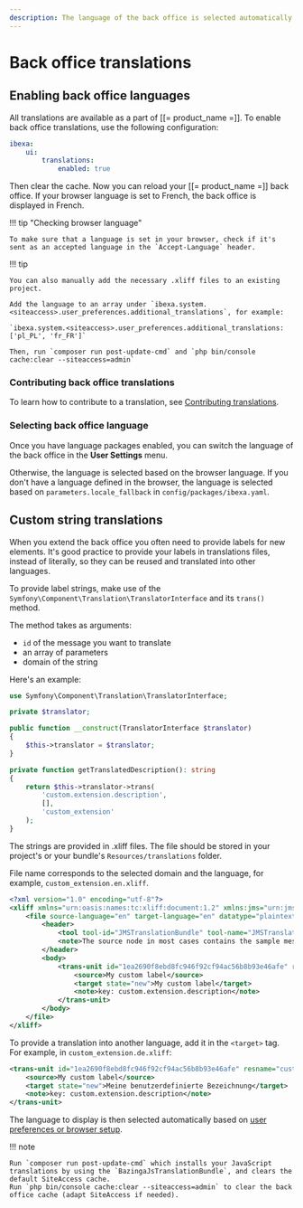 ```yaml
---
description: The language of the back office is selected automatically based on browser language, or you can choose it manually in user settings.
---
```


# Back office translations

## Enabling back office languages

All translations are available as a part of [[= product_name =]].
To enable back office translations, use the following configuration:

``` yaml
ibexa:
    ui:
        translations:
            enabled: true
```

Then clear the cache. Now you can reload your [[= product_name =]] back office.
If your browser language is set to French, the back office is displayed in French.

!!! tip "Checking browser language"

    To make sure that a language is set in your browser, check if it's sent as an accepted language in the `Accept-Language` header.

!!! tip

    You can also manually add the necessary .xliff files to an existing project.

    Add the language to an array under `ibexa.system.<siteaccess>.user_preferences.additional_translations`, for example:

    `ibexa.system.<siteaccess>.user_preferences.additional_translations: ['pl_PL', 'fr_FR']`

    Then, run `composer run post-update-cmd` and `php bin/console cache:clear --siteaccess=admin`

### Contributing back office translations

To learn how to contribute to a translation, see [Contributing translations](contribute_translations.md).

### Selecting back office language

Once you have language packages enabled, you can switch the language of the back office in the **User Settings** menu.

Otherwise, the language is selected based on the browser language.
If you don't have a language defined in the browser, the language is selected based on `parameters.locale_fallback` in `config/packages/ibexa.yaml`.

## Custom string translations

When you extend the back office you often need to provide labels for new elements.
It's good practice to provide your labels in translations files, instead of literally, so they can be reused and translated into other languages.

To provide label strings, make use of the `Symfony\Component\Translation\TranslatorInterface` and its `trans()` method.

The method takes as arguments:

- `id` of the message you want to translate
- an array of parameters
- domain of the string

Here's an example:
``` php hl_lines="13 14 15"
use Symfony\Component\Translation\TranslatorInterface;

private $translator;

public function __construct(TranslatorInterface $translator)
{
    $this->translator = $translator;
}

private function getTranslatedDescription(): string
{
    return $this->translator->trans(
        'custom.extension.description',
        [],
        'custom_extension'
    );
}
```

The strings are provided in .xliff files.
The file should be stored in your project's or your bundle's `Resources/translations` folder.

File name corresponds to the selected domain and the language, for example, `custom_extension.en.xliff`.

``` xml
<?xml version="1.0" encoding="utf-8"?>
<xliff xmlns="urn:oasis:names:tc:xliff:document:1.2" xmlns:jms="urn:jms:translation" version="1.2">
    <file source-language="en" target-language="en" datatype="plaintext" original="not.available">
        <header>
            <tool tool-id="JMSTranslationBundle" tool-name="JMSTranslationBundle" tool-version="1.1.0-DEV"/>
            <note>The source node in most cases contains the sample message as written by the developer. If it looks like a dot-delimitted string such as "form.label.firstname", then the developer has not provided a default message.</note>
        </header>
        <body>
            <trans-unit id="1ea2690f8ebd8fc946f92cf94ac56b8b93e46afe" resname="custom.extension.description">
                <source>My custom label</source>
                <target state="new">My custom label</target>
                <note>key: custom.extension.description</note>
            </trans-unit>
        </body>
    </file>
</xliff>
```

To provide a translation into another language, add it in the `<target>` tag.
For example, in `custom_extension.de.xliff`:

``` xml
<trans-unit id="1ea2690f8ebd8fc946f92cf94ac56b8b93e46afe" resname="custom.extension.description">
    <source>My custom label</source>
    <target state="new">Meine benutzerdefinierte Bezeichnung</target>
    <note>key: custom.extension.description</note>
</trans-unit>
```

The language to display is then selected automatically based on [user preferences or browser setup](#selecting-back-office-language).

!!! note

    Run `composer run post-update-cmd` which installs your JavaScript translations by using the `BazingaJsTranslationBundle`, and clears the default SiteAccess cache.
    Run `php bin/console cache:clear --siteaccess=admin` to clear the back office cache (adapt SiteAccess if needed).
